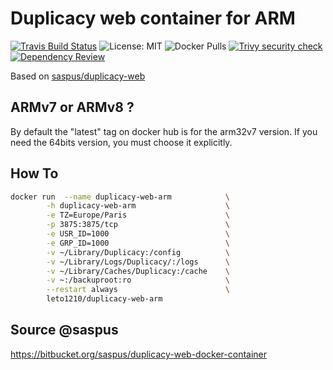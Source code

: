 # Duplicacy web container for ARM


[![Travis Build Status](https://travis-ci.com/leto1210/duplicacy-web-arm.svg?branch=master)](https://travis-ci.com/github/leto1210/duplicacy-web-arm)
![License: MIT](https://img.shields.io/badge/License-MIT-yellow.svg)
![Docker Pulls](https://img.shields.io/docker/pulls/leto1210/duplicacy-web-arm)
[![Trivy security check](https://github.com/leto1210/duplicacy-web-arm/actions/workflows/trivy.yml/badge.svg)](https://github.com/leto1210/duplicacy-web-arm/actions/workflows/trivy.yml)
[![Dependency Review](https://github.com/leto1210/duplicacy-web-arm/actions/workflows/dependency-review.yml/badge.svg?branch=master)](https://github.com/leto1210/duplicacy-web-arm/actions/workflows/dependency-review.yml)

Based on [saspus/duplicacy-web](https://bitbucket.org/saspus/duplicacy-web-docker-container/src/master/)

## ARMv7 or ARMv8 ?

By default the "latest" tag on docker hub is for the arm32v7 version.
If you need the 64bits version, you must choose it explicitly.

## How To

``` bash
docker run  --name duplicacy-web-arm            \
        -h duplicacy-web-arm                    \
        -e TZ=Europe/Paris                      \
        -p 3875:3875/tcp                        \
        -e USR_ID=1000                          \
        -e GRP_ID=1000                          \
        -v ~/Library/Duplicacy:/config          \
        -v ~/Library/Logs/Duplicacy/:/logs      \
        -v ~/Library/Caches/Duplicacy:/cache    \
        -v ~:/backuproot:ro                     \
        --restart always                        \
        leto1210/duplicacy-web-arm
```

## Source @saspus
https://bitbucket.org/saspus/duplicacy-web-docker-container

